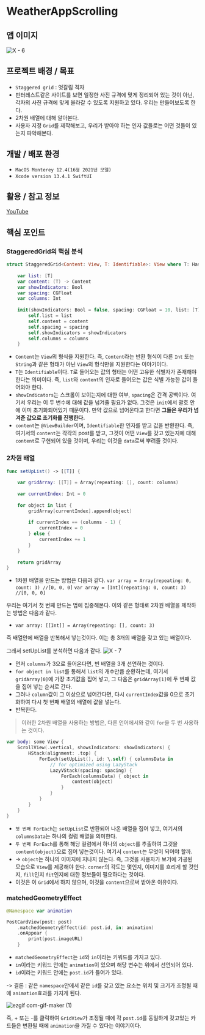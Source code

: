 # WeatherAppScrolling
## 앱 이미지
![X - 6](https://user-images.githubusercontent.com/68142821/177065508-364ccd75-4863-4da2-ab6f-fffba7dc76a0.png)

## 프로젝트 배경 / 목표
- `Staggered grid` : 엇갈림 격자
- 핀터레스트같은 사이트를 보면 일정한 사진 규격에 맞게 정리되어 있는 것이 아닌, 각자의 사진 규격에 맞게 올라갈 수 있도록 지원하고 있다. 우리는 만들어보도록 한다.
- 2차원 배열에 대해 알아본다.
- 사용자 지정 `Grid`를 제작해보고, 우리가 받아야 하는 인자 값들로는 어떤 것들이 있는지 파악해본다.

## 개발 / 배포 환경

- `MacOS Monterey 12.4(16형 2021년 모델)`
- `Xcode version 13.4.1 SwiftUI`

## 활용 / 참고 정보
[YouTube](https://www.youtube.com/watch?v=f-qtPzp8X0s)

## 핵심 포인트
### StaggeredGrid의 핵심 분석
```swift
struct StaggeredGrid<Content: View, T: Identifiable>: View where T: Hashable {
    
    var list: [T]
    var content: (T) -> Content
    var showIndicators: Bool
    var spacing: CGFloat
    var columns: Int
    
    init(showIndicators: Bool = false, spacing: CGFloat = 10, list: [T], columns: Int, @ViewBuilder content: @escaping (T) -> Content) {
        self.list = list
        self.content = content
        self.spacing = spacing
        self.showIndicators = showIndicators
        self.columns = columns
    }
```

- `Content`는 `View`의 형식을 지원한다. 즉, `Content`라는 반환 형식이 다른 `Int` 또는 `String`과 같은 형태가 아닌 `View`의 형식만을 지원한다는 이야기이다.
- `T`는 `Identifiable`이다. `T`로 들어오는 값의 형태는 어떤 고유한 식별자가 존재해야 한다는 의미이다. 즉, `list`와 `content`의 인자로 들어오는 값은 식별 가능한 값이 들어와야 한다.
- `showIndicators`는 스크롤이 보이는지에 대한 여부, `spacing`은 간격 공백이다. 여기서 우리는 이 두 변수에 대해 값을 넘겨줄 필요가 없다. 그것은 `init`에서 괄호 안에 이미 초기화되어있기 때문이다. 만약 값으로 넘어온다고 한다면 **그들은 우리가 넘겨준 값으로 초기화를 진행한다.**
- `content`는 `@ViewBuilder`이며, `Identifiable`한 인자를 받고 값을 반환한다. 즉, 여기서의 `content`는 각각의 post를 받고, 그것이 어떤 `View`를 갖고 있는지에 대해 `content`로 구현되어 있을 것이며, 우리는 이것을 `data`로써 뿌려줄 것이다.

### 2차원 배열

```swift
func setUpList() -> [[T]] {
    
    var gridArray: [[T]] = Array(repeating: [], count: columns)
    
    var currentIndex: Int = 0
    
    for object in list {
        gridArray[currentIndex].append(object)
        
        if currentIndex == (columns - 1) {
            currentIndex = 0
        } else {
            currentIndex += 1
        }
    }
    
    return gridArray
}
```

- 1차원 배열을 만드는 방법은 다음과 같다.
`var array = Array(repeating: 0, count: 3) //[0, 0, 0]`
`var array = [Int](repeating: 0, count: 3) //[0, 0, 0]`

우리는 여기서 첫 번째 만드는 법에 집중해본다. 이와 같은 형태로 2차원 배열을 제작하는 방법은 다음과 같다.
- `var array: [[Int]] = Array(repeating: [], count: 3)`

즉 배열안에 배열을 반복해서 넣는것이다. 이는 총 3개의 배열을 갖고 있는 배열이다.

그래서 setUpList를 분석하면 다음과 같다.
![X - 7](https://user-images.githubusercontent.com/68142821/177067294-748aeba9-c966-494f-81f1-ffe8131b4a70.png)

- 먼저 `columns`가 3으로 들어온다면, 빈 배열을 3개 선언하는 것이다.
- `for object in list`를 통해서 `list`의 개수만큼 순환하는데, 여기서 `gridArray[0]`에 가장 초기값을 집어 넣고, 그 다음은 `gridArray[1]`에 두 번째 값을 집어 넣는 순서로 간다.
- 그러나 `column`값이 그 이상으로 넘어간다면, 다시 `currentIndex`값을 0으로 초기화하여 다시 첫 번째 배열의 배열에 값을 넣는다.
- 반복한다.

> 이러한 2차원 배열을 사용하는 방법은, 다른 언어에서와 같이 `for`을 두 번 사용하는 것이다.

```swift
var body: some View {
    ScrollView(.vertical, showsIndicators: showIndicators) {
        HStack(alignment: .top) {
            ForEach(setUpList(), id: \.self) { columnsData in
                // for optimized using LazyStack
                LazyVStack(spacing: spacing) {
                    ForEach(columnsData) { object in
                        content(object)
                    }
                }
            }
        }
    }
}
```

- `첫 번째 ForEach`는 `setUpList`로 반환되어 나온 배열을 집어 넣고, 여기서의 `columnsData`는 하나의 컬럼 배열을 의미한다.
- `두 번째 ForEach`를 통해 해당 컬럼에서 하나의 `object`를 추출하여 그것을 `content(object)`으로 집어 넣는것이다. 여기서 `content`는 무엇이 되어야 할까.
- -> `object`는 하나의 이미지에 지나지 않는다. 즉, 그것을 사용자가 보기에 가공된 모습으로 `View`를 제공해야 한다. `corner`의 각도는 몇인지, 이미지를 흐리게 할 것인지, `fill`인지 `fit`인지에 대한 정보들이 필요하다는 것이다.
- 이것은 이 `Grid`에서 하지 않으며, 이것을 `content`으로써 받아온 이유이다.

### matchedGeometryEffect
```swift
@Namespace var animation

PostCardView(post: post)
    .matchedGeometryEffect(id: post.id, in: animation)
    .onAppear {
        print(post.imageURL)
    }
```

- `matchedGeometryEffect`는 `id`와 `in`이라는 키워드를 가지고 있다.
- `in`이라는 키워드 안에는 `animation`이 있으며 해당 변수는 위에서 선언되어 있다.
- `id`이라는 키워드 안에는 `post.id`가 들어가 있다.

-> 결론 : 같은 `namespace`안에서 같은 `id`를 갖고 있는 요소는 위치 및 크기가 조정될 때에 `animation`효과를 가지게 된다.

![ezgif com-gif-maker (1)](https://user-images.githubusercontent.com/68142821/177068425-228a124d-a9fc-4dc2-b995-c4698468b389.gif)

즉, + 또는 -를 클릭하여 `GridView`가 조정될 때에 각 `post.id`를 동일하게 갖고있는 카드들은 변환될 때에 `animation`을 가질 수 있다는 이야기이다.
